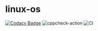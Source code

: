 # linux-os

[![Codacy Badge](https://api.codacy.com/project/badge/Grade/cc6169000d5b4b228c68c2ed6f3695fd)](https://app.codacy.com/manual/99002545/linux-os?utm_source=github.com&utm_medium=referral&utm_content=99002545/linux-os&utm_campaign=Badge_Grade_Settings)
![cppcheck-action](https://github.com/99002545/linux-os/workflows/cppcheck-action/badge.svg)
![CI](https://github.com/99002545/linux-os/workflows/CI/badge.svg)
